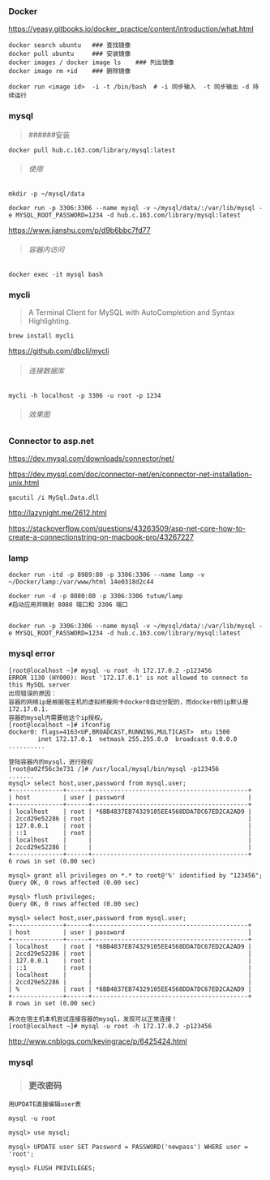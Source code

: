 ### Docker

https://yeasy.gitbooks.io/docker_practice/content/introduction/what.html

```shell
docker search ubuntu   ### 查找镜像
docker pull ubuntu     ### 安装镜像
docker images / docker image ls    ### 列出镜像
docker image rm +id    ### 删除镜像
```

```shell
docker run <image id>  -i -t /bin/bash  # -i 同步输入  -t 同步输出 -d 持续运行
```

### mysql

> ######安装

```shell
docker pull hub.c.163.com/library/mysql:latest
```

> ###### 使用

```shell
mkdir -p ~/mysql/data

docker run -p 3306:3306 --name mysql -v ~/mysql/data/:/var/lib/mysql -e MYSQL_ROOT_PASSWORD=1234 -d hub.c.163.com/library/mysql:latest
```

https://www.jianshu.com/p/d9b6bbc7fd77

> ###### 容器内访问

```shell
docker exec -it mysql bash
```

### mycli

> A Terminal Client for MySQL with AutoCompletion and Syntax Highlighting.

```shell
brew install mycli
```

https://github.com/dbcli/mycli

> ###### 连接数据库

```shell
mycli -h localhost -p 3306 -u root -p 1234
```

> ###### 效果图

### Connector to asp.net

https://dev.mysql.com/downloads/connector/net/

https://dev.mysql.com/doc/connector-net/en/connector-net-installation-unix.html

```shell
gacutil /i MySql.Data.dll
```

http://lazynight.me/2612.html

https://stackoverflow.com/questions/43263509/asp-net-core-how-to-create-a-connectionstring-on-macbook-pro/43267227

### lamp

```shell
docker run -itd -p 8989:80 -p 3306:3306 --name lamp -v ~/Docker/lamp:/var/www/html 14e0318d2c44

docker run -d -p 8080:80 -p 3306:3306 tutum/lamp
#启动应用并映射 8080 端口和 3306 端口


docker run -p 3306:3306 --name mysql -v ~/mysql/data/:/var/lib/mysql -e MYSQL_ROOT_PASSWORD=1234 -d hub.c.163.com/library/mysql:latest

```

### mysql error

```shell
[root@localhost ~]# mysql -u root -h 172.17.0.2 -p123456
ERROR 1130 (HY000): Host '172.17.0.1' is not allowed to connect to this MySQL server
出现错误的原因：
容器的网络ip是根据宿主机的虚拟桥接网卡docker0自动分配的，而docker0的ip默认是172.17.0.1.
容器的mysql内需要给这个ip授权。
[root@localhost ~]# ifconfig
docker0: flags=4163<UP,BROADCAST,RUNNING,MULTICAST>  mtu 1500
        inet 172.17.0.1  netmask 255.255.0.0  broadcast 0.0.0.0
..........

登陆容器内的mysql，进行授权
[root@a02f56c3e731 /]# /usr/local/mysql/bin/mysql -p123456
.......
mysql> select host,user,password from mysql.user;
+--------------+------+-------------------------------------------+
| host         | user | password                                  |
+--------------+------+-------------------------------------------+
| localhost    | root | *6BB4837EB74329105EE4568DDA7DC67ED2CA2AD9 |
| 2ccd29e52286 | root |                                           |
| 127.0.0.1    | root |                                           |
| ::1          | root |                                           |
| localhost    |      |                                           |
| 2ccd29e52286 |      |                                           |
+--------------+------+-------------------------------------------+
6 rows in set (0.00 sec)

mysql> grant all privileges on *.* to root@'%' identified by "123456";
Query OK, 0 rows affected (0.00 sec)

mysql> flush privileges;
Query OK, 0 rows affected (0.00 sec)

mysql> select host,user,password from mysql.user;
+--------------+------+-------------------------------------------+
| host         | user | password                                  |
+--------------+------+-------------------------------------------+
| localhost    | root | *6BB4837EB74329105EE4568DDA7DC67ED2CA2AD9 |
| 2ccd29e52286 | root |                                           |
| 127.0.0.1    | root |                                           |
| ::1          | root |                                           |
| localhost    |      |                                           |
| 2ccd29e52286 |      |                                           |
| %            | root | *6BB4837EB74329105EE4568DDA7DC67ED2CA2AD9 |
+--------------+------+-------------------------------------------+
8 rows in set (0.00 sec)

再次在宿主机本机尝试连接容器的mysql，发现可以正常连接！
[root@localhost ~]# mysql -u root -h 172.17.0.2 -p123456
```

http://www.cnblogs.com/kevingrace/p/6425424.html

### mysql

> ### 更改密码

```shell
用UPDATE直接编辑user表

mysql -u root

mysql> use mysql;

mysql> UPDATE user SET Password = PASSWORD('newpass') WHERE user = 'root';

mysql> FLUSH PRIVILEGES;
```
